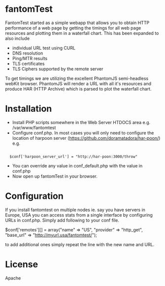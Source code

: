 fantomTest
==========

FantomTest started as a simple webapp that allows you to obtain HTTP performance of a web 
page by getting the timings for all web page resources and plotting them in a waterfall chart.
This has been expanded to also include 

* individual URL test using CURL
* DNS resolution
* Ping/MTR results
* TLS certificates
* TLS Ciphers supported by the remote server

To get timings we are utilizing the excellent PhantomJS semi-headless webKit
browser. PhantomJS will render a URL with all it's resources and produce HAR
(HTTP Archive) which is parsed to plot the waterfall chart.

Installation
============

* Install PHP scripts somewhere in the Web Server HTDOCS area e.g. /var/www/fantomtest
* Configure conf.php. In most cases you will only need to configure the location of
harpoon server (https://github.com/doramatadora/har-poon/) e.g.

<code>
  $conf['harpoon_server_url'] = "http://har-poon:3000/throw"
</code>

* You can override any value in conf_default.php with the value in conf.php
* Now open up fantomTest in your browser.

Configuration
=============

If you install fantomtest on multiple nodes ie. say you have servers in Europe, USA you can access stats
from a single interface by configuring URLs in conf.php. Simply add following to your conf file. 

$conf['remotes'][] = array("name" => "US", "provider" => "http_get", "base_url" => "http://myurl.usa/fantomtest/");

to add additional ones simply repeat the line with the new name and URL.

License
=======
Apache

